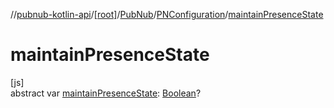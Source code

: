 //[pubnub-kotlin-api](../../../../index.md)/[[root]](../../index.md)/[PubNub](../index.md)/[PNConfiguration](index.md)/[maintainPresenceState](maintain-presence-state.md)

# maintainPresenceState

[js]\
abstract var [maintainPresenceState](maintain-presence-state.md): [Boolean](https://kotlinlang.org/api/core/kotlin-stdlib/kotlin/-boolean/index.html)?
